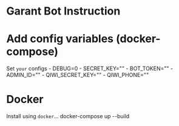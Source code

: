 # Garant Bot Instruction

# Add config variables (docker-compose)
Set `your` configs
      - DEBUG=0
      - SECRET_KEY=""
      - BOT_TOKEN=""
      - ADMIN_ID=""
      - QIWI_SECRET_KEY=""
      - QIWI_PHONE=""

# Docker
Install using `docker`...
    docker-compose up --build